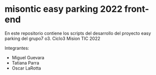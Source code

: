 # misontic easy parking 2022 front-end

En este repositorio contiene los scripts del desarrollo del proyecto easy parking del grupo7 o3. Ciclo3 Mision TIC 2022


Integrantes:
- Miguel Guevara
- Tatiana Parra
- Oscar LaRotta
